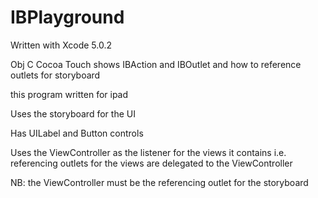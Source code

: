 IBPlayground
============

Written with Xcode 5.0.2

Obj C Cocoa Touch shows IBAction and IBOutlet and how to reference outlets  for storyboard

this program written for ipad

Uses the storyboard for the UI

Has UILabel and Button controls

Uses the ViewController as the listener for the views it contains
i.e. referencing outlets for the views are delegated to the ViewController

NB: the ViewController must be the referencing outlet for the storyboard
